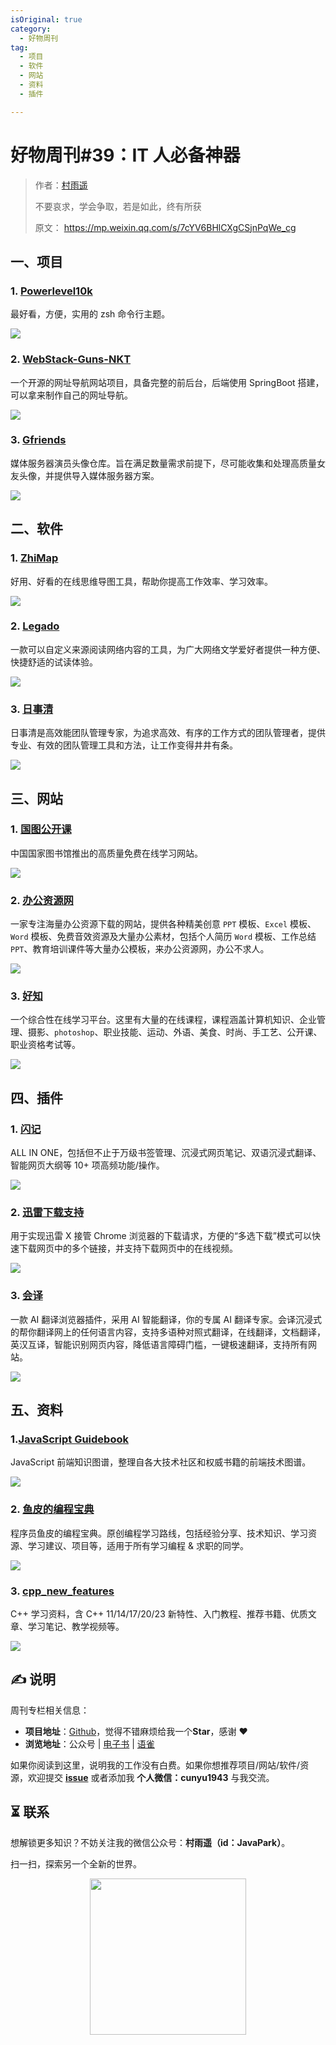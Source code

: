 ```yaml
---
isOriginal: true
category:
  - 好物周刊
tag:
  - 项目
  - 软件
  - 网站
  - 资料
  - 插件

---
```


# 好物周刊#39：IT 人必备神器

> 作者：[村雨遥](https://github.com/cunyu1943)
> 
> 不要哀求，学会争取，若是如此，终有所获
> 
> 原文：
https://mp.weixin.qq.com/s/7cYV6BHlCXgCSjnPqWe_cg



## 一、项目

### 1. [Powerlevel10k](https://github.com/romkatv/powerlevel10k)

最好看，方便，实用的 zsh 命令行主题。

![](assets/0106-0112/1704327242436.webp)

### 2. [WebStack-Guns-NKT](https://github.com/Nikati/WebStack-Guns-NKT)

一个开源的网址导航网站项目，具备完整的前后台，后端使用 SpringBoot 搭建，可以拿来制作自己的网址导航。

![](assets/0106-0112/1704328390116.webp)

### 3. [Gfriends](https://github.com/gfriends/gfriends)

媒体服务器演员头像仓库。旨在满足数量需求前提下，尽可能收集和处理高质量女友头像，并提供导入媒体服务器方案。

![](assets/0106-0112/1704328314135.webp)

## 二、软件

### 1. [ZhiMap](https://zhimap.com/)

好用、好看的在线思维导图工具，帮助你提高工作效率、学习效率。

![](assets/0106-0112/image-20231127082853724.webp)

### 2. [Legado](https://github.com/gedoor/legado)

一款可以自定义来源阅读网络内容的工具，为广大网络文学爱好者提供一种方便、快捷舒适的试读体验。

![](assets/0106-0112/image-20231127082821478.webp)

### 3. [日事清](https://www.rishiqing.com/)

日事清是高效能团队管理专家，为追求高效、有序的工作方式的团队管理者，提供专业、有效的团队管理工具和方法，让工作变得井井有条。


![](assets/0106-0112/1701303273272.webp)

## 三、网站

### 1. [国图公开课](http://open.nlc.cn/onlineedu/client/index.htm)

中国国家图书馆推出的高质量免费在线学习网站。

![](assets/0106-0112/1701302673299.webp)

### 2. [办公资源网](https://www.bangongziyuan.com/)

一家专注海量办公资源下载的网站，提供各种精美创意 `PPT` 模板、`Excel` 模板、`Word` 模板、免费音效资源及大量办公素材，包括个人简历 `Word` 模板、工作总结 `PPT`、教育培训课件等大量办公模板，来办公资源网，办公不求人。

![](assets/0106-0112/1701302644938.webp)

### 3. [好知](http://www.howzhi.com/)

一个综合性在线学习平台。这里有大量的在线课程，课程涵盖计算机知识、企业管理、摄影、`photoshop`、职业技能、运动、外语、美食、时尚、手工艺、公开课、职业资格考试等。

![](assets/0106-0112/1701302616603.webp)

## 四、插件

### 1. [闪记](https://kjeek.com/)

ALL IN ONE，包括但不止于万级书签管理、沉浸式网页笔记、双语沉浸式翻译、智能网页大纲等 10+ 项高频功能/操作。

![](assets/0106-0112/1704797860819.webp)

### 2. [迅雷下载支持](https://chromewebstore.google.com/detail/迅雷下载支持/ncennffkjdiamlpmcbajkmaiiiddgioo?hl=zh-CN)

用于实现迅雷 X 接管 Chrome 浏览器的下载请求，方便的“多选下载”模式可以快速下载网页中的多个链接，并支持下载网页中的在线视频。

![](assets/0106-0112/1704798224153.webp)


### 3. [会译](https://chromewebstore.google.com/detail/会译·对照式翻译/dgeiaiglmhdhajbpfbmajaajdlfdinpi?hl=zh-CN)


一款 AI 翻译浏览器插件，采用 AI 智能翻译，你的专属 AI 翻译专家。会译沉浸式的帮你翻译网上的任何语言内容，支持多语种对照式翻译，在线翻译，文档翻译，英汉互译，智能识别网页内容，降低语言障碍门槛，一键极速翻译，支持所有网站。

![](assets/0106-0112/1704798495508.webp)

## 五、资料

### 1.[JavaScript Guidebook](https://github.com/tsejx/javascript-guidebook)

JavaScript 前端知识图谱，整理自各大技术社区和权威书籍的前端技术图谱。

![](assets/0106-0112/1704672431647.webp)

### 2. [鱼皮的编程宝典](https://github.com/liyupi/codefather)

程序员鱼皮的编程宝典。原创编程学习路线，包括经验分享、技术知识、学习资源、学习建议、项目等，适用于所有学习编程 & 求职的同学。

![](assets/0106-0112/1704672386119.webp)

### 3. [cpp_new_features](https://github.com/0voice/cpp_new_features)

C++ 学习资料，含 C++ 11/14/17/20/23 新特性、入门教程、推荐书籍、优质文章、学习笔记、教学视频等。

![](assets/0106-0112/1704672353730.webp)

## ✍️ 说明

周刊专栏相关信息：

- **项目地址**：[Github](https://github.com/cunyu1943/weekly)，觉得不错麻烦给我一个**Star**，感谢 ❤️
- **浏览地址**：公众号 | [电子书](https://cunyu1943.github.io/weekly) | [语雀](https://yuque.com/cunyu1943/weekly)

如果你阅读到这里，说明我的工作没有白费。如果你想推荐项目/网站/软件/资源，欢迎提交 **[issue](https://github.com/cunyu1943/weekly/issues)** 或者添加我 **个人微信：cunyu1943** 与我交流。


## ⏳ 联系

想解锁更多知识？不妨关注我的微信公众号：**村雨遥（id：JavaPark）**。

扫一扫，探索另一个全新的世界。

<center>
<img src="/contact/contact.png" width="250">
</center>


